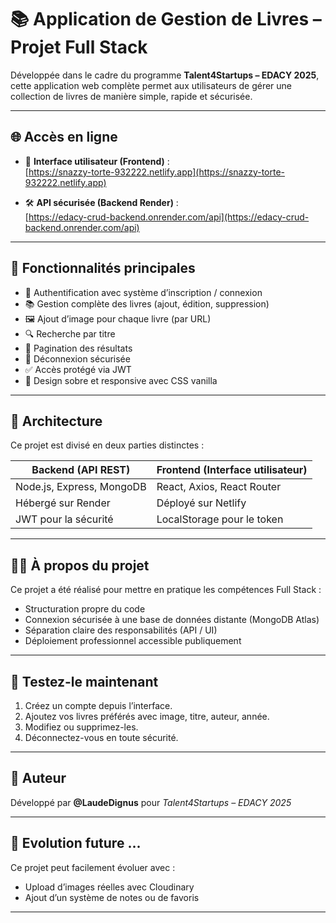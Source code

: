 # 📚 Application de Gestion de Livres – Projet Full Stack

Développée dans le cadre du programme **Talent4Startups – EDACY 2025**, cette application web complète permet aux utilisateurs de gérer une collection de livres de manière simple, rapide et sécurisée.

---

## 🌐 Accès en ligne

- 🎯 **Interface utilisateur (Frontend)** :  
  [https://snazzy-torte-932222.netlify.app](https://snazzy-torte-932222.netlify.app)

- 🛠️ **API sécurisée (Backend Render)** :  
  [https://edacy-crud-backend.onrender.com/api](https://edacy-crud-backend.onrender.com/api)

---

## 🧠 Fonctionnalités principales

- 🔐 Authentification avec système d’inscription / connexion
- 📚 Gestion complète des livres (ajout, édition, suppression)
- 🖼️ Ajout d’image pour chaque livre (par URL)
- 🔍 Recherche par titre
- 📄 Pagination des résultats
- 🚪 Déconnexion sécurisée
- ✅ Accès protégé via JWT
- 🧼 Design sobre et responsive avec CSS vanilla

---

## 📁 Architecture

Ce projet est divisé en deux parties distinctes :

| Backend (API REST)          | Frontend (Interface utilisateur) |
|-----------------------------|----------------------------------|
| Node.js, Express, MongoDB   | React, Axios, React Router       |
| Hébergé sur Render          | Déployé sur Netlify              |
| JWT pour la sécurité        | LocalStorage pour le token       |

---

## 👨‍💻 À propos du projet

Ce projet a été réalisé pour mettre en pratique les compétences Full Stack :
- Structuration propre du code
- Connexion sécurisée à une base de données distante (MongoDB Atlas)
- Séparation claire des responsabilités (API / UI)
- Déploiement professionnel accessible publiquement

---

## 🧪 Testez-le maintenant

1. Créez un compte depuis l’interface.
2. Ajoutez vos livres préférés avec image, titre, auteur, année.
3. Modifiez ou supprimez-les.
4. Déconnectez-vous en toute sécurité.

---

## 👤 Auteur

Développé par **@LaudeDignus** pour *Talent4Startups – EDACY 2025*

---

## 🚀 Evolution future ...

Ce projet peut facilement évoluer avec :
- Upload d’images réelles avec Cloudinary
- Ajout d’un système de notes ou de favoris

---

